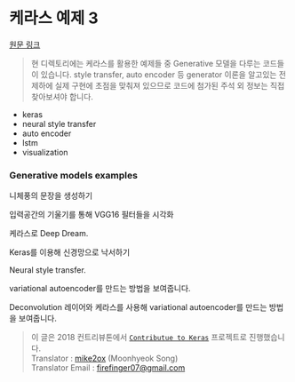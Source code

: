 # 케라스 예제 3
[원문 링크](https://github.com/keras-team/keras/tree/master/examples)
> 현 디렉토리에는 케라스를 활용한 예제들 중 Generative 모델을 다루는 코드들이 있습니다. style transfer, auto encoder 등 generator 이론을 알고있는 전제하에 실제 구현에 초점을 맞춰져 있으므로 코드에 첨가된 주석 외 정보는 직접 찾아보셔야 합니다.

* keras
* neural style transfer
* auto encoder
* lstm
* visualization

### Generative models examples

니체풍의 문장을 생성하기 

입력공간의 기울기를 통해 VGG16 필터들을 시각화

케라스로 Deep Dream.

Keras를 이용해 신경망으로 낙서하기

Neural style transfer.

variational autoencoder를 만드는 방법을 보여줍니다.

Deconvolution 레이어와 케라스를 사용해 variational autoencoder를 만드는 방법을 보여줍니다.


> 이 글은 2018 컨트리뷰톤에서 [`Contributue to Keras`](https://github.com/KerasKorea/KEKOxTutorial) 프로젝트로 진행했습니다.  
> Translator : [mike2ox](https://github.com/mike2ox) (Moonhyeok Song)  
> Translator Email : <firefinger07@gmail.com>